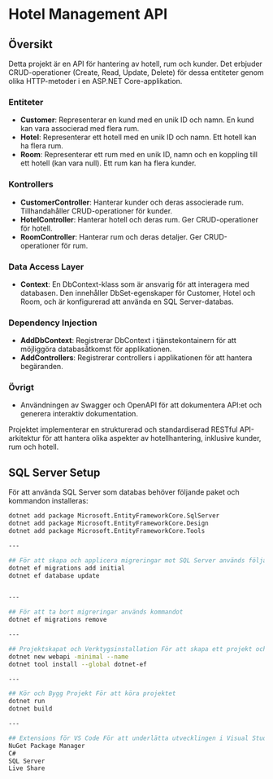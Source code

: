 # Hotel Management API

## Översikt

Detta projekt är en API för hantering av hotell, rum och kunder. Det erbjuder CRUD-operationer (Create, Read, Update, Delete) för dessa entiteter genom olika HTTP-metoder i en ASP.NET Core-applikation.

### Entiteter

- **Customer**: Representerar en kund med en unik ID och namn. En kund kan vara associerad med flera rum.
- **Hotel**: Representerar ett hotell med en unik ID och namn. Ett hotell kan ha flera rum.
- **Room**: Representerar ett rum med en unik ID, namn och en koppling till ett hotell (kan vara null). Ett rum kan ha flera kunder.

### Kontrollers

- **CustomerController**: Hanterar kunder och deras associerade rum. Tillhandahåller CRUD-operationer för kunder.
- **HotelController**: Hanterar hotell och deras rum. Ger CRUD-operationer för hotell.
- **RoomController**: Hanterar rum och deras detaljer. Ger CRUD-operationer för rum.

### Data Access Layer

- **Context**: En DbContext-klass som är ansvarig för att interagera med databasen. Den innehåller DbSet-egenskaper för Customer, Hotel och Room, och är konfigurerad att använda en SQL Server-databas.

### Dependency Injection

- **AddDbContext**: Registrerar DbContext i tjänstekontainern för att möjliggöra databasåtkomst för applikationen.
- **AddControllers**: Registrerar controllers i applikationen för att hantera begäranden.

### Övrigt

- Användningen av Swagger och OpenAPI för att dokumentera API:et och generera interaktiv dokumentation.

Projektet implementerar en strukturerad och standardiserad RESTful API-arkitektur för att hantera olika aspekter av hotellhantering, inklusive kunder, rum och hotell.

## SQL Server Setup
För att använda SQL Server som databas behöver följande paket och kommandon installeras:

```bash
dotnet add package Microsoft.EntityFrameworkCore.SqlServer
dotnet add package Microsoft.EntityFrameworkCore.Design 
dotnet add package Microsoft.EntityFrameworkCore.Tools

---

## För att skapa och applicera migreringar mot SQL Server används följande kommandon
dotnet ef migrations add initial
dotnet ef database update


---

## För att ta bort migreringar används kommandot
dotnet ef migrations remove

---

## Projektskapat och Verktygsinstallation För att skapa ett projekt och installera verktygen, använd följande kommandon
dotnet new webapi -minimal --name 
dotnet tool install --global dotnet-ef

---

## Kör och Bygg Projekt För att köra projektet
dotnet run
dotnet build

---

## Extensions för VS Code För att underlätta utvecklingen i Visual Studio Code rekommenderas att installera följande extensions:
NuGet Package Manager
C#
SQL Server
Live Share
